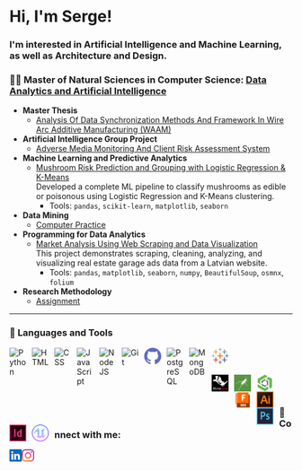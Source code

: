 <h1>Hi, I'm Serge!</h1>
<h3>I'm interested in Artificial Intelligence and Machine Learning, as well as Architecture and Design.</h3>



### 👨‍💻 Master of Natural Sciences in Computer Science: **[Data Analytics and Artificial Intelligence](https://tsi.lv/study_programmes/double-degree-in-computer-sciencedata-analytics-and-artificial-intelligence/)**


- <b>Master Thesis</b>
  - [Analysis Of Data Synchronization Methods And Framework In Wire Arc Additive Manufacturing (WAAM)](https://github.com/SergejsKopils/TSI-Institute/tree/main/TSI-Thesis-waam-sync-anomaly-framework)</b>
- <b>Artificial Intelligence Group Project</b>
  - [Adverse Media Monitoring And Client Risk Assessment System](https://github.com/SergejsKopils/Artificial-Intelligence-Group-Project)
- <b>Machine Learning and Predictive Analytics</b>
  - [Mushroom Risk Prediction and Grouping with Logistic Regression & K-Means](https://github.com/SergejsKopils/TSI-Institute/tree/main/TSI-Machine-Learning-and-Predictive-Analytics)  
    Developed a complete ML pipeline to classify mushrooms as edible or poisonous using Logistic Regression and K-Means clustering.  
    - Tools: `pandas`, `scikit-learn`, `matplotlib`, `seaborn`
- <b>Data Mining</b>
  - [Computer Practice](https://github.com/SergejsKopils/TSI-Institute/tree/main/TSI-Data-Mining)
- <b>Programming for Data Analytics</b>
  - [Market Analysis Using Web Scraping and Data Visualization](https://github.com/SergejsKopils/TSI-Institute/tree/main/TSI-Programming-for-Data-Analytics/Independent-Project)  
    This project demonstrates scraping, cleaning, analyzing, and visualizing real estate garage ads data from a Latvian website.
    - Tools: `pandas`, `matplotlib`, `seaborn`, `numpy`, `BeautifulSoup`, `osmnx`, `folium`
- <b>Research Methodology</b>
  - [Assignment](https://github.com/SergejsKopils/TSI-Institute/tree/main/TSI-Research-Methodology-continued)

---

 ### 🧰 Languages and Tools

<img align="left" alt="Python" width="30px" style="padding-right:10px;" src="https://cdn.jsdelivr.net/gh/devicons/devicon@latest/icons/python/python-original.svg" />
<img align="left" alt="HTML" width="30px" style="padding-right:10px;" src="https://cdn.jsdelivr.net/gh/devicons/devicon/icons/html5/html5-plain.svg" />
<img align="left" alt="CSS" width="30px" style="padding-right:10px;" src="https://cdn.jsdelivr.net/gh/devicons/devicon/icons/css3/css3-plain.svg" />
<img align="left" alt="JavaScript" width="30px" style="padding-right:10px;" src="https://cdn.jsdelivr.net/gh/devicons/devicon/icons/javascript/javascript-plain.svg" />
<img align="left" alt="NodeJS" width="30px" style="padding-right:10px;" src="https://cdn.jsdelivr.net/gh/devicons/devicon/icons/nodejs/nodejs-original.svg" />
<img align="left" alt="Git" width="30px" style="padding-right:10px;" src="https://cdn.jsdelivr.net/gh/devicons/devicon/icons/git/git-original.svg" />
<img align="left" alt="GitHub" width="30px" style="padding-right:10px;" src="https://github.com/SergejsKopils/Assets/blob/main/icon/github-icon-2.svg" />
<img align="left" alt="PostgreSQL" width="30px" style="padding-right:10px;" src="https://cdn.jsdelivr.net/gh/devicons/devicon@latest/icons/postgresql/postgresql-original.svg"/>
<img align="left" alt="MongoDB" width="30px" style="padding-right:10px;" src="https://cdn.jsdelivr.net/gh/devicons/devicon@latest/icons/mongodb/mongodb-original-wordmark.svg"/>
<img align="left" alt="Tableau" width="30px" style="padding-right:10px;" src="https://github.com/SergejsKopils/Assets/blob/main/icon/tableau-software.svg" />

          
          
<br><br>

<img align="left" alt="Rhino 3D Logo" width="30" style="padding-right:10px;" src="https://raw.githubusercontent.com/SergejsKopils/Assets/main/icon/rhinoceros-3d-seeklogo.png"/>
<img align="left" alt="Grasshopper Logo" width="30" style="padding-right:10px;" src="https://github.com/SergejsKopils/Assets/blob/main/icon/grasshopper-3d-seeklogo.png"/>
<img align="left" alt="OnshapeLogo" width="30" style="padding-right:10px;" src="https://github.com/SergejsKopils/Assets/blob/main/icon/Onshape%20logo.png"/>
<img align="left" alt="Fusion 360 Logo" width="30" style="padding-right:10px;" src="https://github.com/SergejsKopils/Assets/blob/main/icon/autodesk-fusion-360-logo-png_seeklogo-482400.png"/>
<img align="left" alt="Illustrator" width="30px" style="padding-right:10px;" src="https://github.com/SergejsKopils/Assets/blob/main/icon/Illustrator_2.png"/>
<img align="left" alt="Photoshop" width="30px" style="padding-right:10px;" src="https://github.com/SergejsKopils/Assets/blob/main/icon/Photoshop_2.png" />
<img align="left" alt="InDesign" width="30px" style="padding-right:10px;" src="https://github.com/SergejsKopils/Assets/blob/main/icon/InDesign_2.png"/>
<img align="left" alt="Unreal Engine" width="30px" style="padding-right:10px;" src="https://github.com/SergejsKopils/Assets/blob/main/icon/unreal-engine.png"/>


>


<br><br>
    
### 🤳 Connect with me:

[<img align="left" alt="sergejs-kopils | LinkedIn" width="22px" src="https://github.com/SergejsKopils/Assets/blob/main/icon/linkedin-icon-3.svg" />][linkedin]
[<img align="left" alt="sergejs.kopils | Instagram" width="22px" src="https://github.com/SergejsKopils/Assets/blob/main/icon/instagram-2016-5.svg" />][instagram]

[linkedin]: https://www.linkedin.com/in/sergejs-kopils  
[instagram]: https://www.instagram.com/sergejs.kopils  

<!--
    - Data preprocessing: handled missing data, encoded categorical features  
    - Built supervised model (Logistic Regression) with ~63% accuracy and AUC of 0.56  
    - Used unsupervised learning (K-Means) with PCA visualization  
    - Evaluated models with accuracy, F1-score, AUC, cross-validation, and silhouette score  

    - Data cleaning and preprocessing 
    - Exploratory data analysis and visualization with 
    - Web scraping and data extraction 
    - Geographic data processing and mapping
    - Basic statistical analysis and visualization


<img align="left" alt="LaTeX" width="30px" style="padding-right:10px;" src="https://cdn.jsdelivr.net/gh/devicons/devicon@latest/icons/latex/latex-original.svg" />


[<img align="left" alt="JoshMadakor | LinkedIn" width="22px" src="https://cdn.jsdelivr.net/npm/simple-icons@v3/icons/linkedin.svg" />][linkedin]
[<img align="left" alt="sergejs.kopils | Instagram" width="22px" src="https://cdn.jsdelivr.net/npm/simple-icons@v3/icons/instagram.svg" />][instagram]

<img align="left" alt="Photoshop" width="30px" style="padding-right:10px;" src="https://cdn.jsdelivr.net/gh/devicons/devicon@latest/icons/photoshop/photoshop-original.svg" />
<img align="left" alt="Photoshop" width="30px" style="padding-right:10px;" src="https://github.com/SergejsKopils/Assets/blob/main/icon/Photoshop.png" />
<img align="left" alt="Illustrator" width="30px" style="padding-right:10px;" src="https://github.com/SergejsKopils/Assets/blob/main/icon/Illustrator.png"/>
<img align="left" alt="InDesign" width="30px" style="padding-right:10px;" src="https://github.com/SergejsKopils/Assets/blob/main/icon/InDesign.png"/

**joshmadakor1/joshmadakor1** is a ✨ _special_ ✨ repository because its `README.md` (this file) appears on your GitHub profile.

Here are some ideas to get you started:

- 🔭 I’m currently working on ...
- 🌱 I’m currently learning ...
- 👯 I’m looking to collaborate on ...
- 🤔 I’m looking for help with ...
- 💬 Ask me about ...
- 📫 How to reach me: ...
- 😄 Pronouns: ...
- ⚡ Fun fact: ...
-->




<!---
- 👋 Hi, I’m Serge or Sergejs Kopils.
- 👀 I’m interested in Artificial Intelligence and Machine Learning, data analytics and Big Data Technologies.
- 🌱 I’m currently learning Advanced AI algorithms and their applications in various industries, latest trends in Big Data and predictive analytics, Cloud Computing and its integration with AI/ML.
- 💞️ I’m looking to collaborate on projects that leverage AI and ML to solve complex challenges.
- 📫 How to reach me: kopserge@gmail.com
- ⚡ Fun fact about me: I am currently pursuing two master's degrees simultaneously, reflecting my diverse interests and dedication. One is in Computer Science with a focus on Data Analytics and Artificial Intelligence from the University of the West of England (UWE), and the other is in Architecture RISEBA Faculty of Architecture and Design (RISEBA FAD), Latvia, where I am deeply interested in integrating machine learning and AI into architectural design.  


SergejsKopils/SergejsKopils is a ✨ special ✨ repository because its `README.md` (this file) appears on your GitHub profile.
You can click the Preview link to take a look at your changes.
--->
